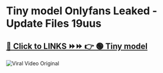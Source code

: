 
 # Tiny model Onlyfans Leaked - Update Files 19uus

## <h2><a href="https://clipsfans.com/Tiny_model&ref=git">🔗 Click to LINKS ⏩⏩ 👉 🟢 Tiny model </a></h2>

<a href="https://clipsfans.com/Tiny_model&ref=git" rel="nofollow" data-target="animated-image.originalLink"><img src="https://i.ibb.co.com/xMMVF88/686577567.gif" alt="Viral Video Original" style="max-width: 100%; display: inline-block;" data-target="animated-image.originalImage"></a>

